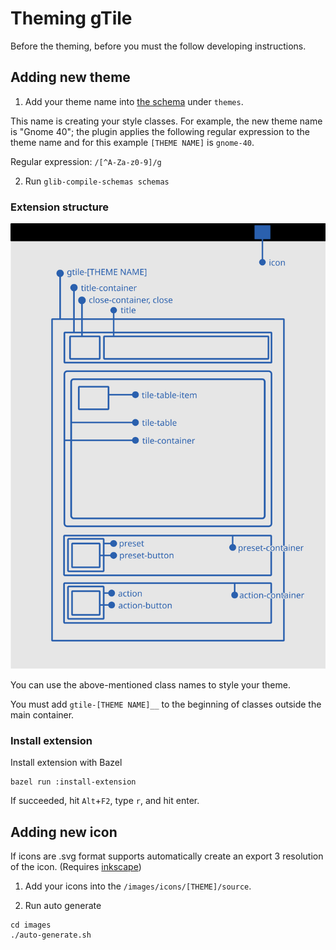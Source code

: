# Theming gTile

Before the theming, before you must the follow developing instructions.

## Adding new theme

1. Add your theme name into [the schema](/schemas/org.gnome.shell.extensions.gtile.gschema.xml) under `themes`.


This name is creating your style classes. For example, the new theme name is "Gnome 40"; the plugin applies the following regular expression to the theme name and for this example `[THEME NAME]` is `gnome-40`.

Regular expression: `/[^A-Za-z0-9]/g`
 
2. Run `glib-compile-schemas schemas`

### Extension structure

![Anatomy](./images/anatomy.svg)

You can use the above-mentioned class names to style your theme.

You must add `gtile-[THEME NAME]__` to the beginning of classes outside the main container.

### Install extension

Install extension with Bazel

```shell
bazel run :install-extension
```

If succeeded, hit `Alt`+`F2`, type `r`, and hit enter.

## Adding new icon

If icons are .svg format supports automatically create an export 3 resolution of the icon. (Requires [inkscape](https://inkscape.org/))

1. Add your icons into the `/images/icons/[THEME]/source`.

2. Run auto generate

  ```shell
  cd images
  ./auto-generate.sh
  ```
